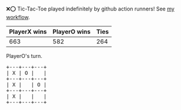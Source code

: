 :x::o: Tic-Tac-Toe played indefinitely by github action runners! See [my workflow](.github/workflows/play.yaml).

|PlayerX wins|PlayerO wins|Ties|
|-|-|-|
|663|582|264|

PlayerO's turn.

<pre>
+---+---+---+
| X | O |   |
+---+---+---+
| X |   | O |
+---+---+---+
| X |   |   |
+---+---+---+
</pre>